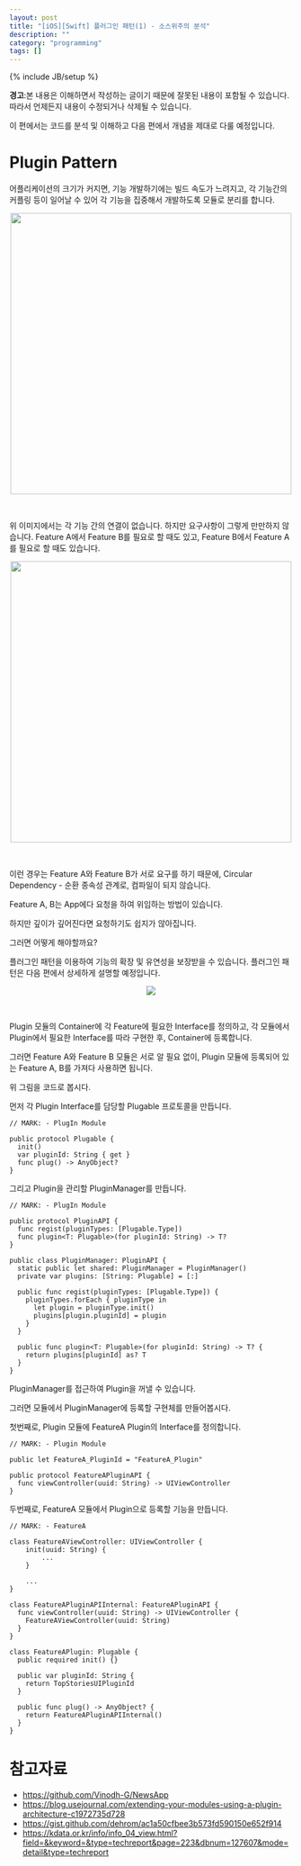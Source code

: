 ```yaml
---
layout: post
title: "[iOS][Swift] 플러그인 패턴(1) - 소스위주의 분석"
description: ""
category: "programming"
tags: []
---
```

{% include JB/setup %}

<div class="alert warning"><strong>경고</strong>:본 내용은 이해하면서 작성하는 글이기 때문에 잘못된 내용이 포함될 수 있습니다. 따라서 언제든지 내용이 수정되거나 삭제될 수 있습니다.</div>

이 편에서는 코드를 분석 및 이해하고 다음 편에서 개념을 제대로 다룰 예정입니다.

# Plugin Pattern

어플리케이션의 크기가 커지면, 기능 개발하기에는 빌드 속도가 느려지고, 각 기능간의 커플링 등이 일어날 수 있어 각 기능을 집중해서 개발하도록 모듈로 분리를 합니다.

<p style="text-align:center;"><img src="{{ site.production_url }}/image/2020/06/18_1.png" style="width: 500px"/></p><br/>

위 이미지에서는 각 기능 간의 연결이 없습니다. 하지만 요구사항이 그렇게 만만하지 않습니다. Feature A에서 Feature B를 필요로 할 때도 있고, Feature B에서 Feature A를 필요로 할 때도 있습니다.

<p style="text-align:center;"><img src="{{ site.production_url }}/image/2020/06/18_2.png" style="width: 500px"/></p><br/>

이런 경우는 Feature A와 Feature B가 서로 요구를 하기 때문에, Circular Dependency - 순환 종속성 관계로, 컴파일이 되지 않습니다.

Feature A, B는 App에다 요청을 하여 위임하는 방법이 있습니다. 

<!-- App 에다 위임하는 그림 -->

하지만 깊이가 깊어진다면 요청하기도 쉽지가 않아집니다.

<!-- 뎁스가 깊은 그림 -->

그러면 어떻게 해야할까요?

플러그인 패턴을 이용하여 기능의 확장 및 유연성을 보장받을 수 있습니다. 플러그인 패턴은 다음 편에서 상세하게 설명할 예정입니다.

<p style="text-align:center;"><img src="{{ site.production_url }}/image/2020/06/18_5.png"/></p><br/>

Plugin 모듈의 Container에 각 Feature에 필요한 Interface를 정의하고, 각 모듈에서 Plugin에서 필요한 Interface를 따라 구현한 후, Container에 등록합니다.

그러면 Feature A와 Feature B 모듈은 서로 알 필요 없이, Plugin 모듈에 등록되어 있는 Feature A, B를 가져다 사용하면 됩니다.

위 그림을 코드로 봅시다.

먼저 각 Plugin Interface를 담당할 Plugable 프로토콜을 만듭니다.

```
// MARK: - PlugIn Module

public protocol Plugable {
  init()
  var pluginId: String { get }
  func plug() -> AnyObject?
}
```

그리고 Plugin을 관리할 PluginManager를 만듭니다.

```
// MARK: - PlugIn Module

public protocol PluginAPI {
  func regist(pluginTypes: [Plugable.Type])
  func plugin<T: Plugable>(for pluginId: String) -> T?
}

public class PluginManager: PluginAPI {
  static public let shared: PluginManager = PluginManager()
  private var plugins: [String: Plugable] = [:]

  public func regist(pluginTypes: [Plugable.Type]) {
    pluginTypes.forEach { pluginType in
      let plugin = pluginType.init()
      plugins[plugin.pluginId] = plugin
    }
  }

  public func plugin<T: Plugable>(for pluginId: String) -> T? {
    return plugins[pluginId] as? T
  }
}
```

PluginManager를 접근하여 Plugin을 꺼낼 수 있습니다.

그러면 모듈에서 PluginManager에 등록할 구현체를 만들어봅시다.

첫번째로, Plugin 모듈에 FeatureA Plugin의 Interface를 정의합니다.

```
// MARK: - Plugin Module

public let FeatureA_PluginId = "FeatureA_Plugin"

public protocol FeatureAPluginAPI {
  func viewController(uuid: String) -> UIViewController
}
```

두번째로, FeatureA 모듈에서 Plugin으로 등록할 기능을 만듭니다.

```
// MARK: - FeatureA

class FeatureAViewController: UIViewController {
	init(uuid: String) {
		...
	}

	...
}

class FeatureAPluginAPIInternal: FeatureAPluginAPI {
  func viewController(uuid: String) -> UIViewController {
    FeatureAViewController(uuid: String)
  }
}

class FeatureAPlugin: Plugable {
  public required init() {}

  public var pluginId: String {
    return TopStoriesUIPluginId
  }

  public func plug() -> AnyObject? {
    return FeatureAPluginAPIInternal()
  }
}
```




# 참고자료 

* https://github.com/Vinodh-G/NewsApp 
* https://blog.usejournal.com/extending-your-modules-using-a-plugin-architecture-c1972735d728 
* https://gist.github.com/dehrom/ac1a50cfbee3b573fd590150e652f914 
* https://kdata.or.kr/info/info_04_view.html?field=&keyword=&type=techreport&page=223&dbnum=127607&mode=detail&type=techreport 